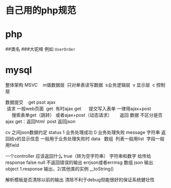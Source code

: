 # 自己用的php规范

# php 
##类名
###大驼峰 例如 `UserOrder`
# mysql




整体架构  MSVC    m值数据层  只对单表读写数据  s业务逻辑层  v 显示层  c 控制层


数据提交    get psot ajax  
 请求 一般web页面  get  有时ajax get
      提交写入表单 一律用ajax+post  
      搜索表单get（跳转） 或者ajax+post（动态请求）
      返回 数据 不区分是否ajax get：返回html  post 返回json


cv 之间json数据约定
status  1 业务处理成功 0 业务处理失败
message 字符串  返回给v的显示信息 一般用于业务处理失败时
data   数组  列表一般用list  字段一般用field
  



一个controller 应该返回什么
true（转为空字符串） 字符串和数字   给传给response 
false null 不返回错误的输出   errjson或者errmsg
数组  json 输出
object 1.response  输出，2/其他类的实例 __toString()

解析模板是否清除以前的输出   清除不利于debug但能很好的保证系统健壮性
